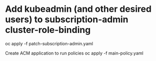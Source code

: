 # Add kubeadmin (and other desired users) to subscription-admin cluster-role-binding
oc apply -f patch-subscription-admin.yaml

Create ACM application to run policies
oc apply -f main-policy.yaml

